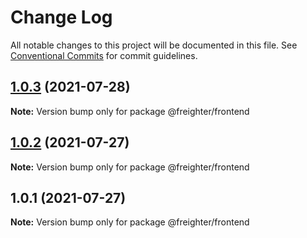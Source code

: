 # Change Log

All notable changes to this project will be documented in this file.
See [Conventional Commits](https://conventionalcommits.org) for commit guidelines.

## [1.0.3](https://github.com/crazywolf132/freighter/compare/@freighter/frontend@1.0.2...@freighter/frontend@1.0.3) (2021-07-28)

**Note:** Version bump only for package @freighter/frontend





## [1.0.2](https://github.com/crazywolf132/freighter/compare/@freighter/frontend@1.0.1...@freighter/frontend@1.0.2) (2021-07-27)

**Note:** Version bump only for package @freighter/frontend





## 1.0.1 (2021-07-27)

**Note:** Version bump only for package @freighter/frontend
